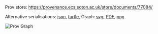 
Prov store: https://provenance.ecs.soton.ac.uk/store/documents/77084/
	
Alternative serialisations: [json](https://provenance.ecs.soton.ac.uk/store/documents/77084.json), [turtle](https://provenance.ecs.soton.ac.uk/store/documents/77084.ttl), 
Graph: [svg](https://provenance.ecs.soton.ac.uk/store/documents/77084.svg), [PDF](https://provenance.ecs.soton.ac.uk/store/documents/77084.pdf), [png](https://provenance.ecs.soton.ac.uk/store/documents/77084.png)

![Prov Graph](https://provenance.ecs.soton.ac.uk/store/documents/77084.png)

		